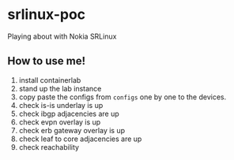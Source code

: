 # srlinux-poc
Playing about with Nokia SRLinux

## How to use me!
1. install containerlab
2. stand up the lab instance
3. copy paste the configs from `configs` one by one to the devices. 
4. check is-is underlay is up
5. check ibgp adjacencies are up
6. check evpn overlay is up
7. check erb gateway overlay is up
8. check leaf to core adjacencies are up
9. check reachability
